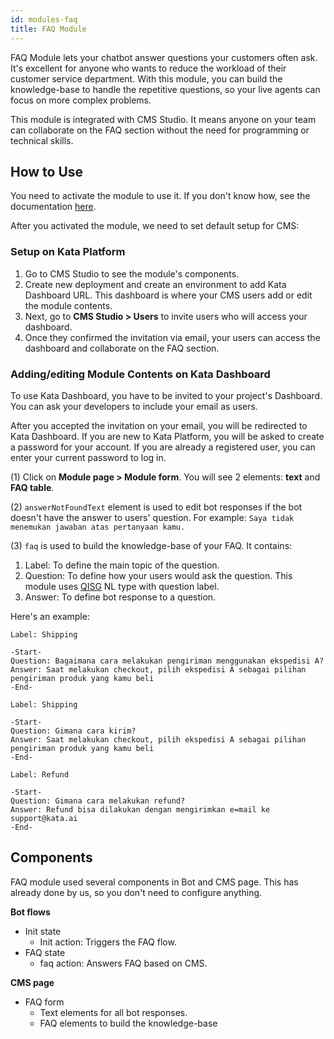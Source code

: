 ```yaml
---
id: modules-faq
title: FAQ Module
---
```


FAQ Module lets your chatbot answer questions your customers often ask. It's excellent for anyone who wants to reduce the workload of their customer service department. With this module, you can build the knowledge-base to handle the repetitive questions, so your live agents can focus on more complex problems.

This module is integrated with CMS Studio. It means anyone on your team can collaborate on the FAQ section without the need for programming or technical skills.

## How to Use

You need to activate the module to use it. If you don't know how, see the documentation [here](http://docs.kata.ai/modules/introduction).

After you activated the module, we need to set default setup for CMS:

### Setup on Kata Platform

1. Go to CMS Studio to see the module's components.
2. Create new deployment and create an environment to add Kata Dashboard URL. This dashboard is where your CMS users add or edit the module contents.
3. Next, go to **CMS Studio > Users** to invite users who will access your dashboard.
4. Once they confirmed the invitation via email, your users can access the dashboard and collaborate on the FAQ section.

### Adding/editing Module Contents on Kata Dashboard

To use Kata Dashboard, you have to be invited to your project's Dashboard. You can ask your developers to include your email as users.

After you accepted the invitation on your email, you will be redirected to Kata Dashboard. If you are new to Kata Platform, you will be asked to create a password for your account. If you are already a registered user, you can enter your current password to log in.

(1) Click on **Module page > Module form**. You will see 2 elements: **text** and **FAQ table**.

(2) `answerNotFoundText` element is used to edit bot responses if the bot doesn't have the answer to users' question. For example: `Saya tidak menemukan jawaban atas pertanyaan kamu.`

(3) `faq` is used to build the knowledge-base of your FAQ. It contains:

1. Label: To define the main topic of the question.
2. Question: To define how your users would ask the question. This module uses [QISG](https://docs.kata.ai/nl-studio/entity/#trait) NL type with question label. 
3. Answer: To define bot response to a question.

Here's an example:

```
Label: Shipping

-Start-
Question: Bagaimana cara melakukan pengiriman menggunakan ekspedisi A?
Answer: Saat melakukan checkout, pilih ekspedisi A sebagai pilihan pengiriman produk yang kamu beli
-End-

Label: Shipping

-Start-
Question: Gimana cara kirim?
Answer: Saat melakukan checkout, pilih ekspedisi A sebagai pilihan pengiriman produk yang kamu beli
-End-

Label: Refund

-Start-
Question: Gimana cara melakukan refund?
Answer: Refund bisa dilakukan dengan mengirimkan e=mail ke support@kata.ai
-End-
```

## Components

FAQ module used several components in Bot and CMS page. This has already done by us, so you don't need to configure anything.

**Bot flows**

- Init state
  - Init action: Triggers the FAQ flow.
- FAQ state
  - faq action: Answers FAQ based on CMS.

**CMS page**

- FAQ form
  - Text elements for all bot responses.
  - FAQ elements to build the knowledge-base
